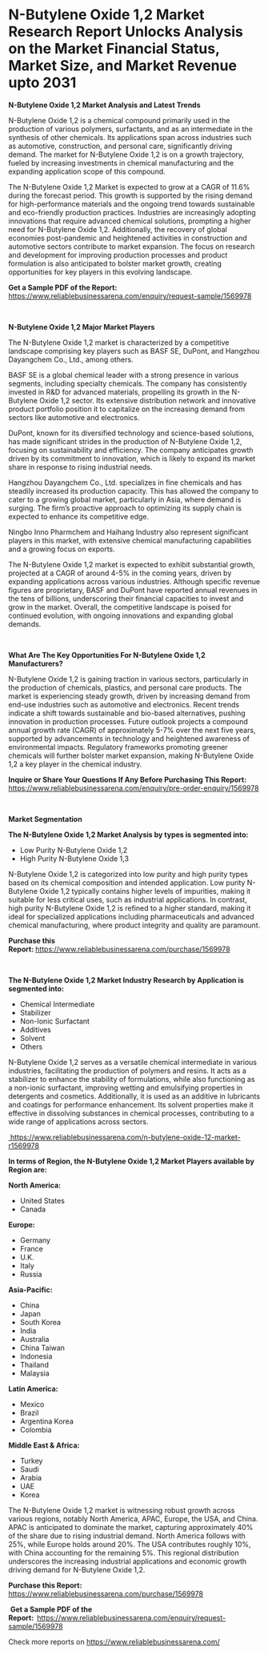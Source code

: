 <p><h1>N-Butylene Oxide 1,2 Market Research Report Unlocks Analysis on the Market Financial Status, Market Size, and Market Revenue upto 2031</h1></p><p><strong>N-Butylene Oxide 1,2 Market Analysis and Latest Trends</strong></p>
<p><p>N-Butylene Oxide 1,2 is a chemical compound primarily used in the production of various polymers, surfactants, and as an intermediate in the synthesis of other chemicals. Its applications span across industries such as automotive, construction, and personal care, significantly driving demand. The market for N-Butylene Oxide 1,2 is on a growth trajectory, fueled by increasing investments in chemical manufacturing and the expanding application scope of this compound.</p><p>The N-Butylene Oxide 1,2 Market is expected to grow at a CAGR of 11.6% during the forecast period. This growth is supported by the rising demand for high-performance materials and the ongoing trend towards sustainable and eco-friendly production practices. Industries are increasingly adopting innovations that require advanced chemical solutions, prompting a higher need for N-Butylene Oxide 1,2. Additionally, the recovery of global economies post-pandemic and heightened activities in construction and automotive sectors contribute to market expansion. The focus on research and development for improving production processes and product formulation is also anticipated to bolster market growth, creating opportunities for key players in this evolving landscape.</p></p>
<p><strong>Get a Sample PDF of the Report:&nbsp;</strong> <a href="https://www.reliablebusinessarena.com/enquiry/request-sample/1569978?utm_campaign=1871&utm_medium=2&utm_source=Github&utm_content=ia&utm_term=29122024&utm_id=n-butylene-oxide-12">https://www.reliablebusinessarena.com/enquiry/request-sample/1569978</a></p>
<p>&nbsp;</p>
<p><strong>N-Butylene Oxide 1,2 Major Market Players</strong></p>
<p><p>The N-Butylene Oxide 1,2 market is characterized by a competitive landscape comprising key players such as BASF SE, DuPont, and Hangzhou Dayangchem Co., Ltd., among others. </p><p>BASF SE is a global chemical leader with a strong presence in various segments, including specialty chemicals. The company has consistently invested in R&D for advanced materials, propelling its growth in the N-Butylene Oxide 1,2 sector. Its extensive distribution network and innovative product portfolio position it to capitalize on the increasing demand from sectors like automotive and electronics.</p><p>DuPont, known for its diversified technology and science-based solutions, has made significant strides in the production of N-Butylene Oxide 1,2, focusing on sustainability and efficiency. The company anticipates growth driven by its commitment to innovation, which is likely to expand its market share in response to rising industrial needs.</p><p>Hangzhou Dayangchem Co., Ltd. specializes in fine chemicals and has steadily increased its production capacity. This has allowed the company to cater to a growing global market, particularly in Asia, where demand is surging. The firm’s proactive approach to optimizing its supply chain is expected to enhance its competitive edge.</p><p>Ningbo Inno Pharmchem and Haihang Industry also represent significant players in this market, with extensive chemical manufacturing capabilities and a growing focus on exports.</p><p>The N-Butylene Oxide 1,2 market is expected to exhibit substantial growth, projected at a CAGR of around 4-5% in the coming years, driven by expanding applications across various industries. Although specific revenue figures are proprietary, BASF and DuPont have reported annual revenues in the tens of billions, underscoring their financial capacities to invest and grow in the market. Overall, the competitive landscape is poised for continued evolution, with ongoing innovations and expanding global demands.</p></p>
<p>&nbsp;</p>
<p><strong>What Are The Key Opportunities For N-Butylene Oxide 1,2 Manufacturers?</strong></p>
<p><p>N-Butylene Oxide 1,2 is gaining traction in various sectors, particularly in the production of chemicals, plastics, and personal care products. The market is experiencing steady growth, driven by increasing demand from end-use industries such as automotive and electronics. Recent trends indicate a shift towards sustainable and bio-based alternatives, pushing innovation in production processes. Future outlook projects a compound annual growth rate (CAGR) of approximately 5-7% over the next five years, supported by advancements in technology and heightened awareness of environmental impacts. Regulatory frameworks promoting greener chemicals will further bolster market expansion, making N-Butylene Oxide 1,2 a key player in the chemical industry.</p></p>
<p><strong>Inquire or Share Your Questions If Any Before Purchasing This Report:</strong> <a href="https://www.reliablebusinessarena.com/enquiry/pre-order-enquiry/1569978?utm_campaign=1871&utm_medium=2&utm_source=Github&utm_content=ia&utm_term=29122024&utm_id=n-butylene-oxide-12">https://www.reliablebusinessarena.com/enquiry/pre-order-enquiry/1569978</a></p>
<p>&nbsp;</p>
<p><strong>Market Segmentation</strong></p>
<p><strong>The N-Butylene Oxide 1,2 Market Analysis by types is segmented into:</strong></p>
<p><ul><li>Low Purity N-Butylene Oxide 1,2</li><li>High Purity N-Butylene Oxide 1,3</li></ul></p>
<p><p>N-Butylene Oxide 1,2 is categorized into low purity and high purity types based on its chemical composition and intended application. Low purity N-Butylene Oxide 1,2 typically contains higher levels of impurities, making it suitable for less critical uses, such as industrial applications. In contrast, high purity N-Butylene Oxide 1,2 is refined to a higher standard, making it ideal for specialized applications including pharmaceuticals and advanced chemical manufacturing, where product integrity and quality are paramount.</p></p>
<p><strong>Purchase this Report:&nbsp;</strong><a href="https://www.reliablebusinessarena.com/purchase/1569978?utm_campaign=1871&utm_medium=2&utm_source=Github&utm_content=ia&utm_term=29122024&utm_id=n-butylene-oxide-12">https://www.reliablebusinessarena.com/purchase/1569978</a></p>
<p>&nbsp;</p>
<p><strong>The N-Butylene Oxide 1,2 Market Industry Research by Application is segmented into:</strong></p>
<p><ul><li>Chemical Intermediate</li><li>Stabilizer</li><li>Non-Ionic Surfactant</li><li>Additives</li><li>Solvent</li><li>Others</li></ul></p>
<p><p>N-Butylene Oxide 1,2 serves as a versatile chemical intermediate in various industries, facilitating the production of polymers and resins. It acts as a stabilizer to enhance the stability of formulations, while also functioning as a non-ionic surfactant, improving wetting and emulsifying properties in detergents and cosmetics. Additionally, it is used as an additive in lubricants and coatings for performance enhancement. Its solvent properties make it effective in dissolving substances in chemical processes, contributing to a wide range of applications across sectors.</p></p>
<p><a href="https://www.reliablebusinessarena.com/n-butylene-oxide-12-market-r1569978?utm_campaign=1871&utm_medium=2&utm_source=Github&utm_content=ia&utm_term=29122024&utm_id=n-butylene-oxide-12">&nbsp;https://www.reliablebusinessarena.com/n-butylene-oxide-12-market-r1569978</a></p>
<p><strong>In terms of Region, the N-Butylene Oxide 1,2 Market Players available by Region are:</strong></p>
<p>
    <p> <strong> North America: </strong>
        <ul>
            <li>United States</li>
            <li>Canada</li>
        </ul>
        </p> 
    <p> <strong> Europe: </strong>
        <ul>
            <li>Germany</li>
            <li>France</li>
            <li>U.K.</li>
            <li>Italy</li>
            <li>Russia</li>
        </ul>
        </p> 
    <p> <strong> Asia-Pacific: </strong>
        <ul>
            <li>China</li>
            <li>Japan</li>
            <li>South Korea</li>
            <li>India</li>
            <li>Australia</li>
            <li>China Taiwan</li>
            <li>Indonesia</li>
            <li>Thailand</li>
            <li>Malaysia</li>
        </ul>
        </p> 
    <p> <strong> Latin America: </strong>
        <ul>
            <li>Mexico</li>
            <li>Brazil</li>
            <li>Argentina Korea</li>
            <li>Colombia</li>
        </ul>
        </p> 
    <p> <strong> Middle East & Africa: </strong>
        <ul>
            <li>Turkey</li>
            <li>Saudi</li>
            <li>Arabia</li>
            <li>UAE</li>
            <li>Korea</li>
        </ul>
    </p>
    </p>
<p><p>The N-Butylene Oxide 1,2 market is witnessing robust growth across various regions, notably North America, APAC, Europe, the USA, and China. APAC is anticipated to dominate the market, capturing approximately 40% of the share due to rising industrial demand. North America follows with 25%, while Europe holds around 20%. The USA contributes roughly 10%, with China accounting for the remaining 5%. This regional distribution underscores the increasing industrial applications and economic growth driving demand for N-Butylene Oxide 1,2.</p></p>
<p><strong>Purchase this Report: </strong><a href="https://www.reliablebusinessarena.com/purchase/1569978?utm_campaign=1871&utm_medium=2&utm_source=Github&utm_content=ia&utm_term=29122024&utm_id=n-butylene-oxide-12">https://www.reliablebusinessarena.com/purchase/1569978</a></p>
<p>&nbsp;<strong>Get a Sample PDF of the Report:&nbsp;&nbsp;</strong><a href="https://www.reliablebusinessarena.com/enquiry/request-sample/1569978?utm_campaign=1871&utm_medium=2&utm_source=Github&utm_content=ia&utm_term=29122024&utm_id=n-butylene-oxide-12">https://www.reliablebusinessarena.com/enquiry/request-sample/1569978</a></p>
<p><strong></strong></p>
<p>Check more reports on <a href="https://www.reliablebusinessarena.com/?utm_campaign=1871&utm_medium=2&utm_source=Github&utm_content=ia&utm_term=29122024&utm_id=n-butylene-oxide-12">https://www.reliablebusinessarena.com/</a></p>